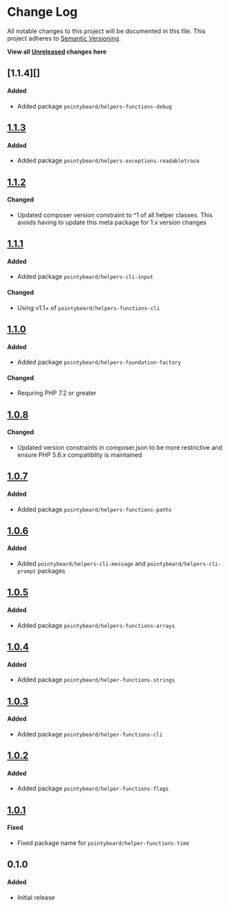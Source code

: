 # Change Log

All notable changes to this project will be documented in this file.
This project adheres to [Semantic Versioning](http://semver.org/).

**View all [Unreleased][] changes here**

## [1.1.4][]
#### Added
-   Added package `pointybeard/helpers-functions-debug`

## [1.1.3][]
#### Added
-   Added package `pointybeard/helpers-exceptions-readabletrace`

## [1.1.2][]
#### Changed
-   Updated composer version constraint to ^1 of all helper classes. This avoids having to update this meta package for 1.x version changes

## [1.1.1][]
#### Added
-   Added package `pointybeard/helpers-cli-input`

#### Changed
-   Using v1.1+ of `pointybeard/helpers-functions-cli`

## [1.1.0][]
#### Added
-   Added package `pointybeard/helpers-foundation-factory`

#### Changed
- Requring PHP 7.2 or greater

## [1.0.8][]
#### Changed
-   Updated version constraints in composer.json to be more restrictive and ensure PHP 5.6.x compatiblity is maintained

## [1.0.7][]
#### Added
-   Added package `pointybeard/helpers-functions-paths`

## [1.0.6][]
#### Added
-   Added `pointybeard/helpers-cli-message` and `pointybeard/helpers-cli-prompt` packages

## [1.0.5][]
#### Added
-   Added package `pointybeard/helpers-functions-arrays`

## [1.0.4][]
#### Added
-   Added package `pointybeard/helper-functions-strings`

## [1.0.3][]
#### Added
-   Added package `pointybeard/helper-functions-cli`

## [1.0.2][]
#### Added
-   Added package `pointybeard/helper-functions-flags`

## [1.0.1][]
#### Fixed
-   Fixed package name for `pointybeard/helper-functions-time`

## 0.1.0
#### Added
-   Initial release

[Unreleased]: https://github.com/pointybeard/helpers-cli-progressbar/compare/1.1.4...integration
[1.1.3]: https://github.com/pointybeard/helpers-cli-progressbar/compare/1.1.3...1.1.4
[1.1.3]: https://github.com/pointybeard/helpers-cli-progressbar/compare/1.1.2...1.1.3
[1.1.2]: https://github.com/pointybeard/helpers-cli-progressbar/compare/1.1.1...1.1.2
[1.1.1]: https://github.com/pointybeard/helpers-cli-progressbar/compare/1.1.0...1.1.1
[1.1.0]: https://github.com/pointybeard/helpers-cli-progressbar/compare/1.0.7...1.1.0
[1.0.8]: https://github.com/pointybeard/helpers-cli-progressbar/compare/1.0.7...1.0.8
[1.0.7]: https://github.com/pointybeard/helpers-cli-progressbar/compare/1.0.6...1.0.7
[1.0.6]: https://github.com/pointybeard/helpers-cli-progressbar/compare/1.0.5...1.0.6
[1.0.5]: https://github.com/pointybeard/helpers-cli-progressbar/compare/1.0.4...1.0.5
[1.0.4]: https://github.com/pointybeard/helpers-cli-progressbar/compare/1.0.3...1.0.4
[1.0.3]: https://github.com/pointybeard/helpers-cli-progressbar/compare/1.0.2...1.0.3
[1.0.2]: https://github.com/pointybeard/helpers-cli-progressbar/compare/1.0.1...1.0.2
[1.0.1]: https://github.com/pointybeard/helpers-cli-progressbar/compare/1.0.0...1.0.1
